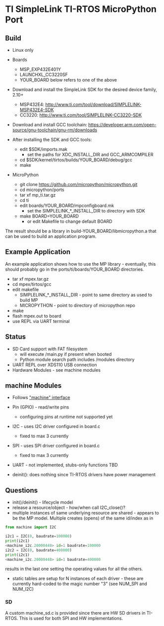 # TI SimpleLink TI-RTOS MicroPython Port

## Build

* Linux only

* Boards
  * MSP_EXP432E401Y
  * LAUNCHXL_CC3220SF
  * YOUR_BOARD below refers to one of the above

* Download and install the SimpleLink SDK for the desired device family, 2.10+
  * MSP432E4: http://www.ti.com/tool/download/SIMPLELINK-MSP432E4-SDK
  * CC3220: http://www.ti.com/tool/SIMPLELINK-CC3220-SDK

* Download and install GCC toolchain: https://developer.arm.com/open-source/gnu-toolchain/gnu-rm/downloads

* After installing the SDK and GCC tools:
  * edit $SDK/imports.mak
    * set the paths for XDC_INSTALL_DIR and GCC_ARMCOMPILER
  * cd $SDK/kernel/tirtos/builds/YOUR_BOARD/debug/gcc
  * make

* MicroPython
  * git clone https://github.com/micropython/micropython.git
  * cd micropython/ports
  * tar xf mp_ti.tar.gz
  * cd ti
  * edit boards/YOUR_BOARD/mpconfigboard.mk
    * set the SIMPLELINK_*_INSTALL_DIR to directory with SDK
  * make BOARD=YOUR_BOARD
    * or edit Makefile to change default BOARD

The result should be a library in build-YOUR_BOARD/libmicropython.a that can be used to build an application program.

## Example Application

An example application shows how to use the MP library - eventually, this should probably go in the ports/ti/boards/YOUR_BOARD directories.

* tar xf mpex.tar.gz
* cd mpex/tirtos/gcc
* edit makefile
  * SIMPLELINK_*_INSTALL_DIR - point to same directory as used to build MP
  * MICROPYTHON - point to directory of micropython repo
* make
* flash mpex.out to board
* use REPL via UART terminal

## Status

* SD Card support with FAT filesystem
  * will execute /main.py if present when booted
  * Python module search path includes /modules directory
* UART REPL over XDS110 USB connection
* Hardware Modules - see machine modules

## machine Modules

* Follows ["machine" interface](https://docs.micropython.org/en/latest/pyboard/library/machine.html)
* Pin (GPIO) - read/write pins
  * configuring pins at runtime not supported yet
* I2C - uses I2C driver configured in board.c
  * fixed to max 3 currently
* SPI - uses SPI driver configured in board.c
  * fixed to max 3 currently
* UART - not implemented, stubs-only functions TBD

* deinit(): does nothing since TI-RTOS drivers have power management

## Questions

* init()/deinit() - lifecycle model
* release a resource/object - how/when call I2C_close()?
* multiple instances of same underlying resource are shared - appears to
be the MP model. Multiple creates (opens) of the same id/index as in

``` python
from machine import I2C

i2c1 = I2C(0, baudrate=100000)
print(i2c1)
<machine_i2c.20000448> id=1 baudrate=100000
i2c2 = I2C(0, baudrate=400000)
print(i2c1)
<machine_i2c.20000448> id=1 baudrate=400000
```

results in the last one setting the operating values for all the others.

* static tables are setup for N instances of each driver - these are currently hard-coded to the magic number "3" (see NUM_SPI and NUM_I2C)

### SD

A custom machine_sd.c is provided since there are HW SD drivers in TI-RTOS. This is used for both SPI and HW implementations.

